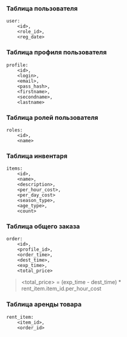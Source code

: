 ### Таблица пользователя

```
user:
	<id>,
	<role_id>,
	<reg_date>
```

### Таблица профиля пользователя
```
profile:
	<id>,
	<login>,
	<email>,
	<pass_hash>,
	<firstname>,
	<secondname>,
	<lastname>
```

### Таблица ролей пользователя
```
roles:
	<id>,
	<name>
```

### Таблица инвентаря
```
items:
	<id>,
	<name>,
	<description>,
	<per_hour_cost>,
	<per_day_cost>
	<season_type>,
	<age_type>,
	<count>
```

### Таблица общего заказа
```
order:
	<id>,
	<profile_id>,
	<order_time>,
	<dest_time>,
	<exp_time>,
	<total_price>
```
>	<total_price> = (exp_time - dest_time) * rent_item.item_id.per_hour_cost


### Таблица аренды товара
```
rent_item:
	<item_id>,
	<order_id>
```


